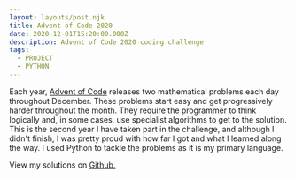 ```yaml
---
layout: layouts/post.njk
title: Advent of Code 2020
date: 2020-12-01T15:20:00.000Z
description: Advent of Code 2020 coding challenge
tags:
  - PROJECT
  - PYTHON
---
```

Each year, [Advent of Code](https://adventofcode.com/) releases two mathematical problems each day throughout December. These problems start easy and get progressively harder throughout the month. They require the programmer to think logically and, in some cases, use specialist algorithms to get to the solution. This is the second year I have taken part in the challenge, and although I didn't finish, I was pretty proud with how far I got and what I learned along the way. I used Python to tackle the problems as it is my primary language.

View my solutions on [Github.](https://github.com/samabarker/advent-2020)